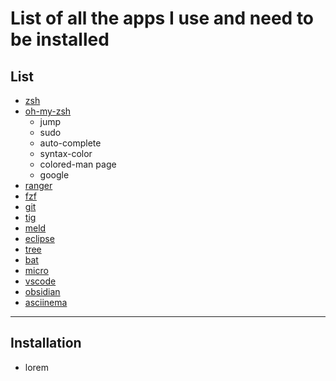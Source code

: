 # List of all the apps I use and need to be installed

## List

- [zsh](link)
- [oh-my-zsh](link)
  - jump
  - sudo
  - auto-complete
  - syntax-color
  - colored-man page
  - google
- [ranger](link)
- [fzf](link)
- [git](link)
- [tig](link)
- [meld](link)
- [eclipse](link)
- [tree](link)
- [bat](link)
- [micro](link)
- [vscode](link)
- [obsidian](link)
- [asciinema](link)

---

## Installation

- lorem
